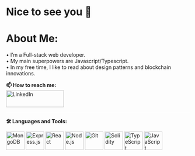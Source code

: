 # Nice to see you 👋 <br/>
# About Me: </br>
• I’m a Full-stack web developer.<br>
• My main superpowers are Javascript/Typescript.<br>
• In my free time, I like to read about design patterns and blockchain innovations.


**📫 How to reach me:**  <br/> <a href="https://www.linkedin.com/in/allanheremi/" style="display: inline-block; vertical-align: middle;"><img src="https://www.edigitalagency.com.au/wp-content/uploads/Linkedin-logo-png.png" alt="LinkedIn" width="158" height="46" style="margin-right: 10px;"></a>



<hr style="border: none; height: 1px; background-color: white;" />

**🛠️ Languages and Tools:**
<p align="left" >
  <img src="https://cdn.jsdelivr.net/gh/devicons/devicon/icons/mongodb/mongodb-plain-wordmark.svg" alt="MongoDB" width="50" height="50" />
<img src="https://icongr.am/devicon/express-original.svg?size=50&color=ffffff" alt="Express.js" width="50" height="50" />

  <img src="https://cdn.jsdelivr.net/gh/devicons/devicon/icons/react/react-original.svg" alt="React" width="50" height="50" />

  <img src="https://cdn.jsdelivr.net/gh/devicons/devicon/icons/nodejs/nodejs-plain-wordmark.svg" alt="Node.js" width="50" height="50" />


  <img src="https://cdn.jsdelivr.net/gh/devicons/devicon/icons/git/git-plain-wordmark.svg" alt="Git" width="50" height="50" />

<img src="https://cdn.jsdelivr.net/gh/devicons/devicon/icons/solidity/solidity-plain.svg" alt="Solidity" width="50" height="50" />


<img src="https://cdn.jsdelivr.net/gh/devicons/devicon/icons/typescript/typescript-plain.svg" alt="TypeScript" width="50" height="50" />


  <img src="https://cdn.jsdelivr.net/gh/devicons/devicon/icons/javascript/javascript-original.svg" alt="JavaScript" width="50" height="50" />


</p>




